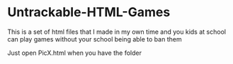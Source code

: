 # Untrackable-HTML-Games

This is a set of html files that I made in my own time and you kids at school can play games without your school being able to ban them

Just open PicX.html when you have the folder
